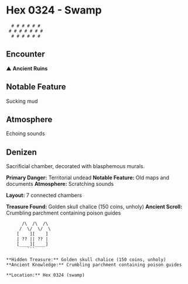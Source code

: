 # Hex 0324 - Swamp
```
  # # # # # #
 # # # # # # #
  # # # # # #
```

## Encounter

▲ **Ancient Ruins**

## Notable Feature

Sucking mud

## Atmosphere

Echoing sounds

## Denizen

Sacrificial chamber, decorated with blasphemous murals.

**Primary Danger:** Territorial undead
**Notable Feature:** Old maps and documents
**Atmosphere:** Scratching sounds

**Layout:** 7 connected chambers

**Treasure Found:** Golden skull chalice (150 coins, unholy)
**Ancient Scroll:** Crumbling parchment containing poison guides


```
      /\  /\  /\
     /  \/  \/  \
    [    ][    ]
    | ?? || ?? |
    [____][____]
        ```

**Hidden Treasure:** Golden skull chalice (150 coins, unholy)
**Ancient Knowledge:** Crumbling parchment containing poison guides

**Location:** Hex 0324 (swamp)
